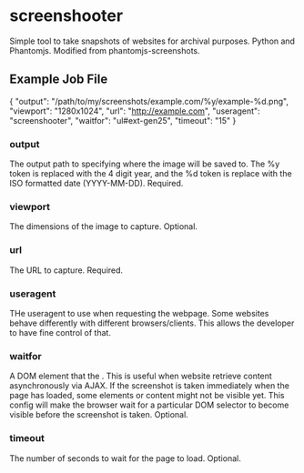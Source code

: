 # screenshooter
Simple tool to take snapshots of websites for archival purposes. Python and Phantomjs. Modified from phantomjs-screenshots.

## Example Job File

  {
     "output":    "/path/to/my/screenshots/example.com/%y/example-%d.png",
     "viewport":  "1280x1024",
     "url":       "http://example.com",
     "useragent": "screenshooter",
     "waitfor":   "ul#ext-gen25",
     "timeout":   "15"
  }

### output

The output path to specifying where the image will be saved to. The %y token
is replaced with the 4 digit year, and the %d token is replace with the ISO
formatted date (YYYY-MM-DD). Required.

### viewport

The dimensions of the image to capture. Optional.

### url

The URL to capture. Required.

### useragent

THe useragent to use when requesting the webpage. Some websites behave
differently with different browsers/clients. This allows the developer
to have fine control of that.

### waitfor

A DOM element that the . This is useful when website retrieve content
asynchronously via AJAX. If the screenshot is taken immediately when
the page has loaded, some elements or content might not be visible yet.
This config will make the browser wait for a particular DOM selector
to become visible before the screenshot is taken. Optional.

### timeout

The number of seconds to wait for the page to load. Optional.
